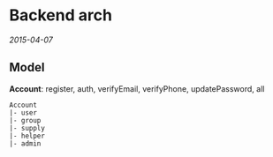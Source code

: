 Backend arch
===
_2015-04-07_

Model
---
**Account**: register, auth, verifyEmail, verifyPhone, updatePassword, all
```
Account
|- user
|- group
|- supply
|- helper
|- admin
```

